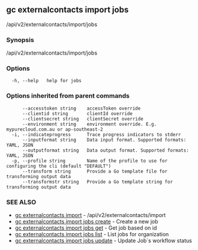 ## gc externalcontacts import jobs

/api/v2/externalcontacts/import/jobs

### Synopsis

/api/v2/externalcontacts/import/jobs

### Options

```
  -h, --help   help for jobs
```

### Options inherited from parent commands

```
      --accesstoken string    accessToken override
      --clientid string       clientId override
      --clientsecret string   clientSecret override
      --environment string    environment override. E.g. mypurecloud.com.au or ap-southeast-2
  -i, --indicateprogress      Trace progress indicators to stderr
      --inputformat string    Data input format. Supported formats: YAML, JSON
      --outputformat string   Data output format. Supported formats: YAML, JSON
  -p, --profile string        Name of the profile to use for configuring the cli (default "DEFAULT")
      --transform string      Provide a Go template file for transforming output data
      --transformstr string   Provide a Go template string for transforming output data
```

### SEE ALSO

* [gc externalcontacts import](gc_externalcontacts_import.html)	 - /api/v2/externalcontacts/import
* [gc externalcontacts import jobs create](gc_externalcontacts_import_jobs_create.html)	 - Create a new job
* [gc externalcontacts import jobs get](gc_externalcontacts_import_jobs_get.html)	 - Get job based on id
* [gc externalcontacts import jobs list](gc_externalcontacts_import_jobs_list.html)	 - List jobs for organization
* [gc externalcontacts import jobs update](gc_externalcontacts_import_jobs_update.html)	 - Update Job`s workflow status


